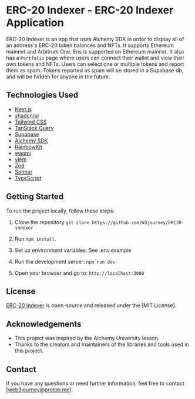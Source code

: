 # ERC-20 Indexer - ERC-20 Indexer Application

ERC-20 Indexer is an app that uses Alchemy SDK in order to display all of an address's ERC-20 token balances and NFTs.
It supports Ethereum mainnet and Arbitrum One.
Ens is supported on Ethereum mainnet.
It also has a `Portfolio` page where users can connect their wallet and view their own tokens and NFTs.
Users can select one or multiple tokens and report them as spam.
Tokens reported as spam will be stored in a Supabase db, and will be hidden for anyone in the future.

## Technologies Used

- [Next.js](https://nextjs.org/)
- [shadcn/ui](https://ui.shadcn.com/)
- [Tailwind CSS](https://tailwindcss.com/)
- [TanStack Query](https://tanstack.com/query/latest)
- [Supabase](https://supabase.com/)
- [Alchemy SDK](https://www.alchemy.com/sdk)
- [RainbowKit](https://www.rainbowkit.com/)
- [wagmi](https://wagmi.sh/)
- [viem](https://viem.sh/)
- [Zod](https://zod.dev/)
- [Sonner](https://sonner.emilkowal.ski/)
- [TypeScript](https://www.typescriptlang.org/)

## Getting Started

To run the project locally, follow these steps:

1. Clone the repository `git clone https://github.com/W3journey/ERC20-indexer`

2. Run `npm install`.

3. Set up environment variables: See .env.example

4. Run the development server: `npm run dev`

5. Open your browser and go to: `http://localhost:3000`

## License

[ERC-20 Indexer](https://github.com/W3journey/ERC20-indexer) is open-source and released under the [MIT License].

## Acknowledgements

- This project was inspired by the Alchemy University lesson.
- Thanks to the creators and maintainers of the libraries and tools used in this project.

## Contact

If you have any questions or need further information, feel free to contact [web3journey@proton.me].
